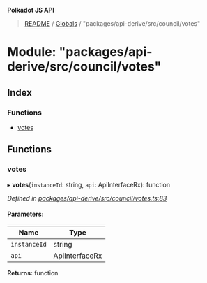 **Polkadot JS API**

> [README](../README.md) / [Globals](../globals.md) / "packages/api-derive/src/council/votes"

# Module: "packages/api-derive/src/council/votes"

## Index

### Functions

* [votes](_packages_api_derive_src_council_votes_.md#votes)

## Functions

### votes

▸ **votes**(`instanceId`: string, `api`: ApiInterfaceRx): function

*Defined in [packages/api-derive/src/council/votes.ts:83](https://github.com/polkadot-js/api/blob/7070f757c/packages/api-derive/src/council/votes.ts#L83)*

#### Parameters:

Name | Type |
------ | ------ |
`instanceId` | string |
`api` | ApiInterfaceRx |

**Returns:** function
